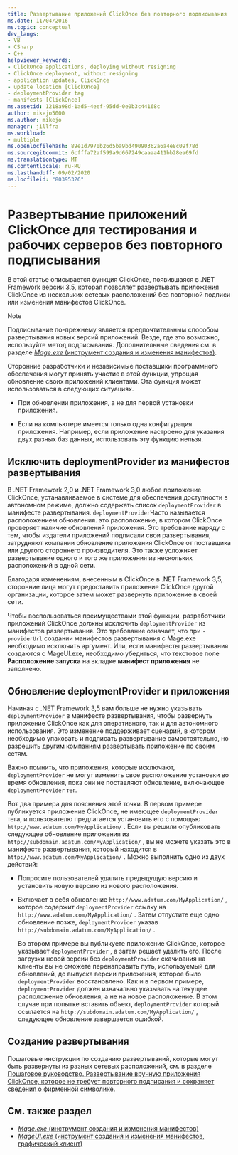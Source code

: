 ```yaml
---
title: Развертывание приложений ClickOnce без повторного подписывания
ms.date: 11/04/2016
ms.topic: conceptual
dev_langs:
- VB
- CSharp
- C++
helpviewer_keywords:
- ClickOnce applications, deploying without resigning
- ClickOnce deployment, without resigning
- application updates, ClickOnce
- update location [ClickOnce]
- deploymentProvider tag
- manifests [ClickOnce]
ms.assetid: 1218a98d-1ad5-4eef-95dd-0e0b3c44168c
author: mikejo5000
ms.author: mikejo
manager: jillfra
ms.workload:
- multiple
ms.openlocfilehash: 89e1d7970b26d5ba9bd49090362a6a4e8c09f78d
ms.sourcegitcommit: 6cfffa72af599a9d667249caaaa411bb28ea69fd
ms.translationtype: MT
ms.contentlocale: ru-RU
ms.lasthandoff: 09/02/2020
ms.locfileid: "80395326"
---
```

# <a name="deploy-clickonce-applications-for-testing-and-production-servers-without-resigning"></a>Развертывание приложений ClickOnce для тестирования и рабочих серверов без повторного подписывания
В этой статье описывается функция ClickOnce, появившаяся в .NET Framework версии 3,5, которая позволяет развертывать приложения ClickOnce из нескольких сетевых расположений без повторной подписи или изменения манифестов ClickOnce.

> [!NOTE]
> Подписывание по-прежнему является предпочтительным способом развертывания новых версий приложений. Везде, где это возможно, используйте метод подписывания. Дополнительные сведения см. в разделе [ *Mage.exe* (инструмент создания и изменения манифестов)](/dotnet/framework/tools/mage-exe-manifest-generation-and-editing-tool).

 Сторонние разработчики и независимые поставщики программного обеспечения могут принять участие в этой функции, упрощая обновление своих приложений клиентами. Эта функция может использоваться в следующих ситуациях.

- При обновлении приложения, а не для первой установки приложения.

- Если на компьютере имеется только одна конфигурация приложения. Например, если приложение настроено для указания двух разных баз данных, использовать эту функцию нельзя.

## <a name="exclude-deploymentprovider-from-deployment-manifests"></a>Исключить deploymentProvider из манифестов развертывания
 В .NET Framework 2,0 и .NET Framework 3,0 любое приложение ClickOnce, устанавливаемое в системе для обеспечения доступности в автономном режиме, должно содержать список `deploymentProvider` в манифесте развертывания. `deploymentProvider`Часто называется расположением обновления. это расположение, в котором ClickOnce проверяет наличие обновлений приложения. Это требование наряду с тем, чтобы издатели приложений подписали свои развертывания, затрудняют компании обновление приложения ClickOnce от поставщика или другого стороннего производителя. Это также усложняет развертывание одного и того же приложения из нескольких расположений в одной сети.

 Благодаря изменениям, внесенным в ClickOnce в .NET Framework 3,5, сторонние лица могут предоставить приложение ClickOnce другой организации, которое затем может развернуть приложение в своей сети.

 Чтобы воспользоваться преимуществами этой функции, разработчики приложений ClickOnce должны исключить `deploymentProvider` из манифестов развертывания. Это требование означает, что при `-providerUrl` создании манифестов развертывания с Mage.exe необходимо исключить аргумент. Или, если манифесты развертывания создаются с MageUI.exe, необходимо убедиться, что текстовое поле **Расположение запуска** на вкладке **манифест приложения** не заполнено.

## <a name="deploymentprovider-and-application-updates"></a>Обновление deploymentProvider и приложения
 Начиная с .NET Framework 3,5 вам больше не нужно указывать `deploymentProvider` в манифесте развертывания, чтобы развернуть приложение ClickOnce как для оперативного, так и для автономного использования. Это изменение поддерживает сценарий, в котором необходимо упаковать и подписать развертывание самостоятельно, но разрешить другим компаниям развертывать приложение по своим сетям.

 Важно помнить, что приложения, которые исключают, `deploymentProvider` не могут изменить свое расположение установки во время обновления, пока они не поставляют обновление, включающее `deploymentProvider` тег.

 Вот два примера для пояснения этой точки. В первом примере публикуется приложение ClickOnce, не имеющее `deploymentProvider` тега, и пользователю предлагается установить его с помощью `http://www.adatum.com/MyApplication/` . Если вы решили опубликовать следующее обновление приложения из `http://subdomain.adatum.com/MyApplication/` , вы не можете указать это в манифесте развертывания, который находится в `http://www.adatum.com/MyApplication/` . Можно выполнить одно из двух действий:

- Попросите пользователей удалить предыдущую версию и установить новую версию из нового расположения.

- Включает в себя обновление `http://www.adatum.com/MyApplication/` , которое содержит `deploymentProvider` ссылку на `http://www.adatum.com/MyApplication/` . Затем отпустите еще одно обновление позже, `deploymentProvider` указав `http://subdomain.adatum.com/MyApplication/` .

  Во втором примере вы публикуете приложение ClickOnce, которое указывает `deploymentProvider` , а затем решает удалить его. После загрузки новой версии без `deploymentProvider` скачивания на клиенты вы не сможете перенаправить путь, используемый для обновлений, до выпуска версии приложения, которое было `deploymentProvider` восстановлено. Как и в первом примере, `deploymentProvider` должен изначально указывать на текущее расположение обновления, а не на новое расположение. В этом случае при попытке вставить объект, `deploymentProvider` который ссылается на `http://subdomain.adatum.com/MyApplication/` , следующее обновление завершается ошибкой.

## <a name="create-a-deployment"></a>Создание развертывания
 Пошаговые инструкции по созданию развертываний, которые могут быть развернуты из разных сетевых расположений, см. в разделе [Пошаговое руководство. Развертывание вручную приложения ClickOnce, которое не требует повторного подписания и сохраняет сведения о фирменной символике](../deployment/walkthrough-manually-deploying-a-clickonce-app-no-re-signing-required.md).

## <a name="see-also"></a>См. также раздел
- [*Mage.exe* (инструмент создания и изменения манифестов)](/dotnet/framework/tools/mage-exe-manifest-generation-and-editing-tool)
- [*MageUI.exe* (инструмент создания и изменения манифестов, графический клиент)](/dotnet/framework/tools/mageui-exe-manifest-generation-and-editing-tool-graphical-client)

